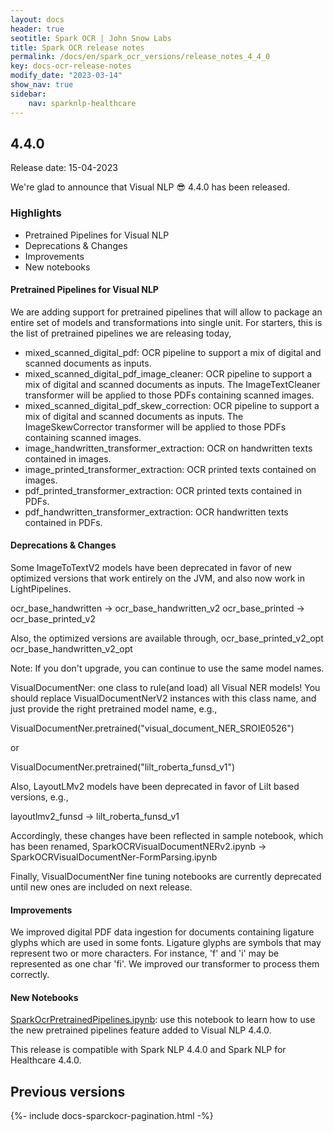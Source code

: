 ```yaml
---
layout: docs
header: true
seotitle: Spark OCR | John Snow Labs
title: Spark OCR release notes
permalink: /docs/en/spark_ocr_versions/release_notes_4_4_0
key: docs-ocr-release-notes
modify_date: "2023-03-14"
show_nav: true
sidebar:
    nav: sparknlp-healthcare
---
```


<div class="h3-box" markdown="1">

## 4.4.0

Release date: 15-04-2023

We're glad to announce that Visual NLP 😎 4.4.0 has been released.

### Highlights
* Pretrained Pipelines for Visual NLP
* Deprecations & Changes
* Improvements
* New notebooks

</div><div class="h3-box" markdown="1">

#### Pretrained Pipelines for Visual NLP
We are adding support for pretrained pipelines that will allow to package an entire set of models and transformations into single unit. For starters, this is the list of pretrained pipelines we are releasing today,

* mixed_scanned_digital_pdf: OCR pipeline to support a mix of digital and scanned documents as inputs.
* mixed_scanned_digital_pdf_image_cleaner: OCR pipeline to support a mix of digital and scanned documents as inputs. The ImageTextCleaner transformer will be applied to those PDFs containing scanned images.
* mixed_scanned_digital_pdf_skew_correction: OCR pipeline to support a mix of digital and scanned documents as inputs. The ImageSkewCorrector transformer will be applied to those PDFs containing scanned images.
* image_handwritten_transformer_extraction: OCR on handwritten texts contained in images.
* image_printed_transformer_extraction: OCR printed texts contained on images.
* pdf_printed_transformer_extraction: OCR printed texts contained in PDFs.
* pdf_handwritten_transformer_extraction: OCR handwritten texts contained in PDFs.

</div><div class="h3-box" markdown="1">

#### Deprecations & Changes
Some ImageToTextV2 models have been deprecated in favor of new optimized versions that work entirely on the JVM, and also now work in LightPipelines.

ocr_base_handwritten -> ocr_base_handwritten_v2
ocr_base_printed -> ocr_base_printed_v2

Also, the optimized versions are available through,
ocr_base_printed_v2_opt
ocr_base_handwritten_v2_opt

Note: If you don't upgrade, you can continue to use the same model names.

VisualDocumentNer: one class to rule(and load) all Visual NER models! You should replace VisualDocumentNerV2 instances with this class name, and just provide the right pretrained model name, e.g.,

VisualDocumentNer.pretrained("visual_document_NER_SROIE0526")

or

VisualDocumentNer.pretrained("lilt_roberta_funsd_v1")

Also, LayoutLMv2 models have been deprecated in favor of Lilt based versions, e.g.,

layoutlmv2_funsd -> lilt_roberta_funsd_v1

Accordingly, these changes have been reflected in sample notebook, which has been renamed,
SparkOCRVisualDocumentNERv2.ipynb -> SparkOCRVisualDocumentNer-FormParsing.ipynb

Finally, VisualDocumentNer fine tuning notebooks are currently deprecated until new ones are included on next release.

</div><div class="h3-box" markdown="1">

#### Improvements
We improved digital PDF data ingestion for documents containing ligature glyphs which are used in some fonts. Ligature glyphs are symbols that may represent two or more characters. For instance, 'f' and 'i' may be represented as one char 'fi'. We improved our transformer to process them correctly.

</div><div class="h3-box" markdown="1">

#### New Notebooks
[SparkOcrPretrainedPipelines.ipynb](https://github.com/JohnSnowLabs/spark-ocr-workshop/blob/master/jupyter/SparkOcrPretrainedPipelines.ipynb): use this notebook to learn how to use the new pretrained pipelines feature added to Visual NLP 4.4.0.

This release is compatible with Spark NLP 4.4.0 and Spark NLP for Healthcare 4.4.0.

</div><div class="prev_ver h3-box" markdown="1">

## Previous versions

</div>

{%- include docs-sparckocr-pagination.html -%}
